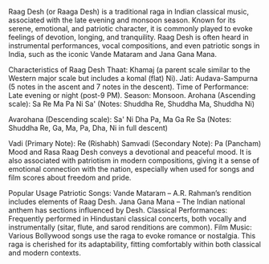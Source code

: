 Raag Desh (or Raaga Desh) is a traditional raga in Indian classical music, associated with the late evening and monsoon season. Known for its serene, emotional, and patriotic character, it is commonly played to evoke feelings of devotion, longing, and tranquility. Raag Desh is often heard in instrumental performances, vocal compositions, and even patriotic songs in India, such as the iconic Vande Mataram and Jana Gana Mana.

Characteristics of Raag Desh
Thaat: Khamaj (a parent scale similar to the Western major scale but includes a komal (flat) Ni).
Jati: Audava-Sampurna (5 notes in the ascent and 7 notes in the descent).
Time of Performance: Late evening or night (post-9 PM).
Season: Monsoon.
Arohana (Ascending scale):
Sa Re Ma Pa Ni Sa'
(Notes: Shuddha Re, Shuddha Ma, Shuddha Ni)

Avarohana (Descending scale):
Sa' Ni Dha Pa, Ma Ga Re Sa
(Notes: Shuddha Re, Ga, Ma, Pa, Dha, Ni in full descent)

Vadi (Primary Note): Re (Rishabh)
Samvadi (Secondary Note): Pa (Pancham)
Mood and Rasa
Raag Desh conveys a devotional and peaceful mood. It is also associated with patriotism in modern compositions, giving it a sense of emotional connection with the nation, especially when used for songs and film scores about freedom and pride.

Popular Usage
Patriotic Songs:
Vande Mataram – A.R. Rahman’s rendition includes elements of Raag Desh.
Jana Gana Mana – The Indian national anthem has sections influenced by Desh.
Classical Performances: Frequently performed in Hindustani classical concerts, both vocally and instrumentally (sitar, flute, and sarod renditions are common).
Film Music: Various Bollywood songs use the raga to evoke romance or nostalgia.
This raga is cherished for its adaptability, fitting comfortably within both classical and modern contexts.
